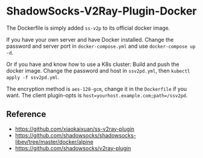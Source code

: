 # ShadowSocks-V2Ray-Plugin-Docker

The Dockerfile is simply added `ss-v2p` to its official docker image.

If you have your own server and have Docker installed. Change the password and server port in `docker-compose.yml` and use `docker-compose up -d`.

Or if you have and know how to use a K8s cluster: Build and push the docker image. Change the password and host in `ssv2pd.yml`, then `kubectl apply -f ssv2pd.yml`.

The encryption method is `aes-128-gcm`, change it in the `Dockerfile` if you want. The client plugin-opts is `host=yourhost.example.com;path=/ssv2pd`.

## Reference

* https://github.com/xiaokaixuan/ss-v2ray-plugin
* https://github.com/shadowsocks/shadowsocks-libev/tree/master/docker/alpine
* https://github.com/shadowsocks/v2ray-plugin
